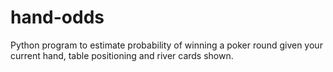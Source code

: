 # hand-odds
Python program to estimate probability of winning a poker round given your current hand, table positioning and river cards shown.
